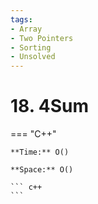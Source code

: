 ```yaml
---
tags:
- Array
- Two Pointers
- Sorting
- Unsolved
---
```



# 18. 4Sum

=== "C++"

    **Time:** O()

    **Space:** O()

    ``` c++
    ```